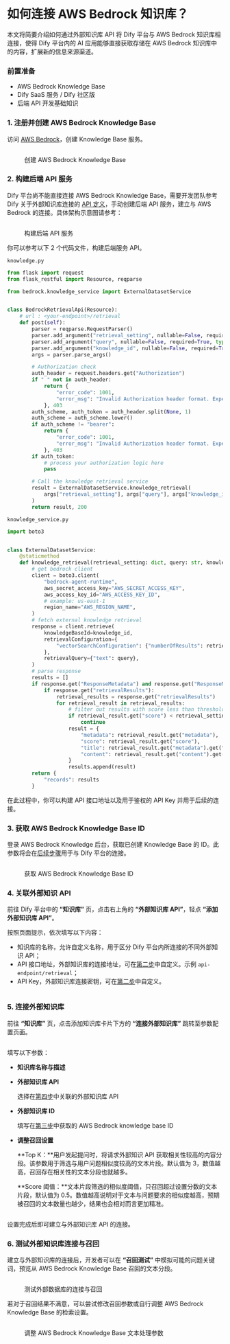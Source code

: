# 如何连接 AWS Bedrock 知识库？

本文将简要介绍如何通过外部知识库 API 将 Dify 平台与 AWS Bedrock 知识库相连接，使得 Dify 平台内的 AI 应用能够直接获取存储在 AWS Bedrock 知识库中的内容，扩展新的信息来源渠道。

### 前置准备

* AWS Bedrock Knowledge Base
* Dify SaaS 服务 / Dify 社区版
* 后端 API 开发基础知识

### 1. 注册并创建 AWS Bedrock Knowledge Base

访问 [AWS Bedrock](https://aws.amazon.com/bedrock/)，创建 Knowledge Base 服务。

<figure><img src="../../.gitbook/assets/image (360).png" alt=""><figcaption><p>创建 AWS Bedrock Knowledge Base</p></figcaption></figure>

### 2. 构建后端 API 服务

Dify 平台尚不能直接连接 AWS Bedrock Knowledge Base，需要开发团队参考 Dify 关于外部知识库连接的 [API 定义](../../guides/knowledge-base/external-knowledge-api-documentation.md)，手动创建后端 API 服务，建立与 AWS Bedrock 的连接。具体架构示意图请参考：

<figure><img src="../../.gitbook/assets/image (1).png" alt=""><figcaption><p>构建后端 API 服务</p></figcaption></figure>

你可以参考以下 2 个代码文件，构建后端服务 API。

`knowledge.py`

```python
from flask import request
from flask_restful import Resource, reqparse

from bedrock.knowledge_service import ExternalDatasetService


class BedrockRetrievalApi(Resource):
    # url : <your-endpoint>/retrieval
    def post(self):
        parser = reqparse.RequestParser()
        parser.add_argument("retrieval_setting", nullable=False, required=True, type=dict, location="json")
        parser.add_argument("query", nullable=False, required=True, type=str,)
        parser.add_argument("knowledge_id", nullable=False, required=True, type=str)
        args = parser.parse_args()

        # Authorization check
        auth_header = request.headers.get("Authorization")
        if " " not in auth_header:
            return {
                "error_code": 1001,
                "error_msg": "Invalid Authorization header format. Expected 'Bearer <api-key>' format."
            }, 403
        auth_scheme, auth_token = auth_header.split(None, 1)
        auth_scheme = auth_scheme.lower()
        if auth_scheme != "bearer":
            return {
                "error_code": 1001,
                "error_msg": "Invalid Authorization header format. Expected 'Bearer <api-key>' format."
            }, 403
        if auth_token:
            # process your authorization logic here
            pass

        # Call the knowledge retrieval service
        result = ExternalDatasetService.knowledge_retrieval(
            args["retrieval_setting"], args["query"], args["knowledge_id"]
        )
        return result, 200
```

`knowledge_service.py`

```python
import boto3


class ExternalDatasetService:
    @staticmethod
    def knowledge_retrieval(retrieval_setting: dict, query: str, knowledge_id: str):
        # get bedrock client
        client = boto3.client(
            "bedrock-agent-runtime",
            aws_secret_access_key="AWS_SECRET_ACCESS_KEY",
            aws_access_key_id="AWS_ACCESS_KEY_ID",
            # example: us-east-1
            region_name="AWS_REGION_NAME",
        )
        # fetch external knowledge retrieval
        response = client.retrieve(
            knowledgeBaseId=knowledge_id,
            retrievalConfiguration={
                "vectorSearchConfiguration": {"numberOfResults": retrieval_setting.get("top_k"), "overrideSearchType": "HYBRID"}
            },
            retrievalQuery={"text": query},
        )
        # parse response
        results = []
        if response.get("ResponseMetadata") and response.get("ResponseMetadata").get("HTTPStatusCode") == 200:
            if response.get("retrievalResults"):
                retrieval_results = response.get("retrievalResults")
                for retrieval_result in retrieval_results:
                    # filter out results with score less than threshold
                    if retrieval_result.get("score") < retrieval_setting.get("score_threshold", .0):
                        continue
                    result = {
                        "metadata": retrieval_result.get("metadata"),
                        "score": retrieval_result.get("score"),
                        "title": retrieval_result.get("metadata").get("x-amz-bedrock-kb-source-uri"),
                        "content": retrieval_result.get("content").get("text"),
                    }
                    results.append(result)
        return {
            "records": results
        }
```

在此过程中，你可以构建 API 接口地址以及用于鉴权的 API Key 并用于后续的连接。

### 3. 获取 AWS Bedrock Knowledge Base ID

登录 AWS Bedrock Knowledge 后台，获取已创建 Knowledge Base 的 ID。此参数将会在[后续步骤](how-to-connect-aws-bderock.md#id-5.-lian-jie-wai-bu-zhi-shi-ku)用于与 Dify 平台的连接。

<figure><img src="../../.gitbook/assets/image (359).png" alt=""><figcaption><p>获取 AWS Bedrock Knowledge Base ID</p></figcaption></figure>

### 4. 关联外部知识 API

前往 Dify 平台中的 **“知识库”** 页，点击右上角的 **“外部知识库 API”**，轻点 **“添加外部知识库 API”**。

按照页面提示，依次填写以下内容：

* 知识库的名称，允许自定义名称，用于区分 Dify 平台内所连接的不同外部知识 API；
* API 接口地址，外部知识库的连接地址，可在[第二步](how-to-connect-aws-bderock.md#id-2.-gou-jian-hou-duan-api-fu-wu)中自定义。示例 `api-endpoint/retrieval`；
* API Key，外部知识库连接密钥，可在[第二步](how-to-connect-aws-bderock.md#id-2.-gou-jian-hou-duan-api-fu-wu)中自定义。

<figure><img src="../../.gitbook/assets/image (362).png" alt=""><figcaption></figcaption></figure>

### 5.  连接外部知识库

前往 **“知识库”** 页，点击添加知识库卡片下方的 **“连接外部知识库”** 跳转至参数配置页面。

<figure><img src="../../.gitbook/assets/image (363).png" alt=""><figcaption></figcaption></figure>

填写以下参数：

* **知识库名称与描述**
*   **外部知识库 API**&#x20;

    选择在[第四步](how-to-connect-aws-bderock.md#id-4.-guan-lian-wai-bu-zhi-shi-api)中关联的外部知识库 API
*   **外部知识库 ID**&#x20;

    &#x20;填写在[第三步](how-to-connect-aws-bderock.md#id-3.-huo-qu-aws-bedrock-knowledge-base-id)中获取的 AWS Bedrock knowledge base ID
*   **调整召回设置**

    **Top K：**用户发起提问时，将请求外部知识 API 获取相关性较高的内容分段。该参数用于筛选与用户问题相似度较高的文本片段。默认值为 3，数值越高，召回存在相关性的文本分段也就越多。

    **Score 阈值：**文本片段筛选的相似度阈值，只召回超过设置分数的文本片段，默认值为 0.5。数值越高说明对于文本与问题要求的相似度越高，预期被召回的文本数量也越少，结果也会相对而言更加精准。

<figure><img src="../../.gitbook/assets/image (364).png" alt=""><figcaption></figcaption></figure>

设置完成后即可建立与外部知识库 API 的连接。

### 6. 测试外部知识库连接与召回

建立与外部知识库的连接后，开发者可以在 **“召回测试”** 中模拟可能的问题关键词，预览从 AWS Bedrock Knowledge Base 召回的文本分段。

<figure><img src="../../.gitbook/assets/image (366).png" alt=""><figcaption><p>测试外部数据库的连接与召回</p></figcaption></figure>

若对于召回结果不满意，可以尝试修改召回参数或自行调整 AWS Bedrock Knowledge Base 的检索设置。

<figure><img src="../../.gitbook/assets/image (367).png" alt=""><figcaption><p>调整 AWS Bedrock Knowledge Base 文本处理参数</p></figcaption></figure>
